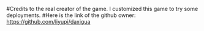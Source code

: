 #Credits to the real creator of the game. I customized this game to try some deployments.
#Here is the link of the github owner: https://github.com/liyupi/daxigua
